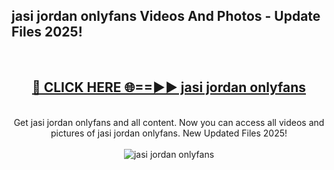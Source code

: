 <h2>jasi jordan onlyfans Videos And Photos - Update Files 2025!</h2>
<br>
<div align="center">
<h2><a href="https://linkcuts.com/hfmhzwbr" rel="nofollow">🔴 CLICK HERE 🌐==►► jasi jordan onlyfans</a></h2>
<br>
Get jasi jordan onlyfans and all content. Now you can access all videos and pictures of jasi jordan onlyfans. New Updated Files 2025!
<br>
<br>
<a href="https://linkcuts.com/hfmhzwbr" rel="nofollow" data-target="animated-image.originalLink"><img src="https://i.ibb.co.com/WyWwxjT/player-gif2.gif" alt="jasi jordan onlyfans" style="max-width: 100%; display: inline-block;" data-target="animated-image.originalImage"></a>
</div>
<br>